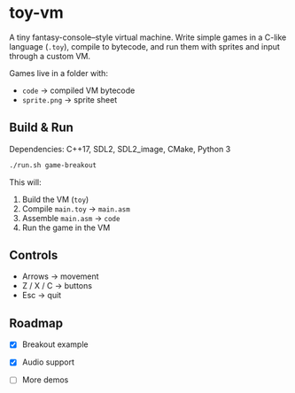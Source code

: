# toy-vm

A tiny fantasy-console–style virtual machine.
Write simple games in a C-like language (`.toy`), compile to bytecode, and run them with sprites and input through a custom VM.

Games live in a folder with:

* `code` → compiled VM bytecode
* `sprite.png` → sprite sheet


## Build & Run

Dependencies: C++17, SDL2, SDL2_image, CMake, Python 3

```bash
./run.sh game-breakout
```

This will:

1. Build the VM (`toy`)
2. Compile `main.toy` → `main.asm`
3. Assemble `main.asm` → `code`
4. Run the game in the VM


## Controls

* Arrows → movement
* Z / X / C → buttons
* Esc → quit


## Roadmap

* [x] Breakout example
* [x] Audio support
* [ ] More demos

